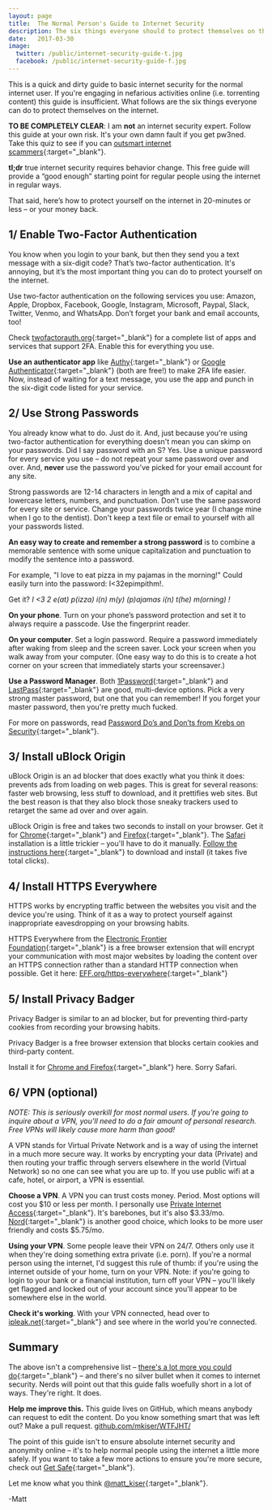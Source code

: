 ```yaml
---
layout: page
title:  The Normal Person's Guide to Internet Security
description: The six things everyone should to protect themselves on the internet. 
date:   2017-03-30
image:
  twitter: /public/internet-security-guide-t.jpg
  facebook: /public/internet-security-guide-f.jpg
---
```


This is a quick and dirty guide to basic internet security for the normal internet user. If you're engaging in nefarious activities online (i.e. torrenting content) this guide is insufficient. What follows are the six things everyone can do to protect themselves on the internet. 

**TO BE COMPLETELY CLEAR**: I am **not** an internet security expert. Follow this guide at your own risk. It's your own damn fault if you get pw3ned. Take this quiz to see if you can [outsmart internet scammers](https://www.opendns.com/phishing-quiz/){:target="_blank"}. 

**tl;dr** true internet security requires behavior change. This free guide will provide a “good enough” starting point for regular people using the internet in regular ways.

That said, here’s how to protect yourself on the internet in 20-minutes or less – or your money back.

## 1/ Enable Two-Factor Authentication

You know when you login to your bank, but then they send you a text message with a six-digit code? That’s two-factor authentication. It's annoying, but it’s the most important thing you can do to protect yourself on the internet.

Use two-factor authentication on the following services you use: Amazon, Apple, Dropbox, Facebook, Google, Instagram, Microsoft, Paypal, Slack, Twitter, Venmo, and WhatsApp. Don’t forget your bank and email accounts, too!

Check [twofactorauth.org](https://twofactorauth.org/){:target="_blank"} for a complete list of apps and services that support 2FA. Enable this for everything you use.

**Use an authenticator app** like [Authy](https://www.authy.com/tutorials/){:target="_blank"} or [Google Authenticator](https://support.google.com/accounts/answer/1066447?hl=en){:target="_blank"} (both are free!) to make 2FA life easier. Now, instead of waiting for a text message, you use the app and punch in the six-digit code listed for your service.

## 2/ Use Strong Passwords

You already know what to do. Just do it. And, just because you're using two-factor authentication for everything doesn't mean you can skimp on your passwords. Did I say password with an S? Yes. Use a unique password for every service you use – do not repeat your same password over and over. And, **never** use the password you’ve picked for your email account for any site.

Strong passwords are 12-14 characters in length and a mix of capital and lowercase letters, numbers, and punctuation. Don’t use the same password for every site or service. Change your passwords twice year (I change mine when I go to the dentist). Don't keep a text file or email to yourself with all your passwords listed.

**An easy way to create and remember a strong password** is to combine a memorable sentence with some unique capitalization and punctuation to modify the sentence into a password. 

For example, "I love to eat pizza in my pajamas in the morning!" Could easily turn into the password: I<32epimpithm!.

Get it? *I <3 2 e(at) p(izza) i(n) m(y) (p)ajamas i(n) t(he) m(orning) !*

**On your phone**. Turn on your phone’s password protection and set it to always require a passcode. Use the fingerprint reader. 

**On your computer**. Set a login password. Require a password immediately after waking from sleep and the screen saver. Lock your screen when you walk away from your computer. (One easy way to do this is to create a hot corner on your screen that immediately starts your screensaver.)

**Use a Password Manager**. Both [1Password](https://1password.com/){:target="_blank"} and [LastPass](https://www.lastpass.com/){:target="_blank"} are good, multi-device options. Pick a very strong master password, but one that you can remember! If you forget your master password, then you're pretty much fucked.

For more on passwords, read [Password Do’s and Don’ts from Krebs on Security](https://krebsonsecurity.com/password-dos-and-donts/){:target="_blank"}.

## 3/ Install uBlock Origin

uBlock Origin is an ad blocker that does exactly what you think it does: prevents ads from loading on web pages. This is great for several reasons: faster web browsing, less stuff to download, and it prettifies web sites. But the best reason is that they also block those sneaky trackers used to retarget the same ad over and over again.

uBlock Origin is free and takes two seconds to install on your browser. Get it for [Chrome](https://chrome.google.com/webstore/detail/ublock-origin/cjpalhdlnbpafiamejdnhcphjbkeiagm?hl=en){:target="_blank"} and [Firefox](https://addons.mozilla.org/en-US/firefox/addon/ublock-origin/){:target="_blank"}. The [Safari](https://github.com/el1t/uBlock-Safari) installation is a little trickier – you'll have to do it manually. [Follow the instructions here](https://github.com/el1t/uBlock-Safari/tree/safari/dist#install){:target="_blank"} to download and install (it takes five total clicks).

## 4/ Install HTTPS Everywhere

HTTPS works by encrypting traffic between the websites you visit and the device you're using. Think of it as a way to protect yourself against inappropriate eavesdropping on your browsing habits.

HTTPS Everywhere from the [Electronic Frontier Foundation](https://www.eff.org/){:target="_blank"} is a free browser extension that will encrypt your communication with most major websites by loading the content over an HTTPS connection rather than a standard HTTP connection when possible. Get it here: [EFF.org/https-everywhere](https://www.eff.org/https-everywhere){:target="_blank"}

## 5/ Install Privacy Badger

Privacy Badger is similar to an ad blocker, but for preventing third-party cookies from recording your browsing habits. 

Privacy Badger is a free browser extension that blocks certain cookies and third-party content.

Install it for [Chrome and Firefox](https://www.eff.org/privacybadger){:target="_blank"} here. Sorry Safari.

## 6/ VPN (optional)

>
*NOTE: This is seriously overkill for most normal users. If you're going to inquire about a VPN, you'll need to do a fair amount of personal research. Free VPNs will likely cause more harm than good!*
>

A VPN stands for Virtual Private Network and is a way of using the internet in a much more secure way. It works by encrypting your data (Private) and then routing your traffic through servers elsewhere in the world (Virtual Network) so no one can see what you are up to. If you use public wifi at a cafe, hotel, or airport, a VPN is essential.

**Choose a VPN**. A VPN you can trust costs money. Period. Most options will cost you $10 or less per month. I personally use [Private Internet Access](https://www.privateinternetaccess.com/pages/buy-vpn/){:target="_blank"}. It's barebones, but it's also $3.33/mo. [Nord](https://nordvpn.com/pricing/){:target="_blank"} is another good choice, which looks to be more user friendly and costs $5.75/mo.

**Using your VPN**. Some people leave their VPN on 24/7. Others only use it when they're doing something extra private (i.e. porn). If you're a normal person using the internet, I'd suggest this rule of thumb: if you're using the internet outside of your home, turn on your VPN. Note: if you're going to login to your bank or a financial institution, turn off your VPN – you'll likely get flagged and locked out of your account since you'll appear to be somewhere else in the world.

**Check it's working**. With your VPN connected, head over to [ipleak.net](https://ipleak.net/){:target="_blank"} and see where in the world you're connected.

## Summary

The above isn't a comprehensive list – [there's a lot more you could do](https://privacytoolsio.github.io/privacytools.io/){:target="_blank"} – and there's no silver bullet when it comes to internet security. Nerds will point out that this guide falls woefully short in a lot of ways. They're right. It does.

**Help me improve this.** This guide lives on GitHub, which means anybody can request to edit the content. Do you know something smart that was left out? Make a pull request. [github.com/mkiser/WTFJHT/](https://github.com/mkiser/WTFJHT/blob/master/guide/internet-security.md)

The point of this guide isn't to ensure absolute internet security and anonymity online – it's to help normal people using the internet a little more safely. If you want to take a few more actions to ensure you're more secure, check out [Get Safe](https://www.letsgetsafe.org/){:target="_blank"}.

Let me know what you think [@matt_kiser](https://twitter.com/matt_kiser){:target="_blank"}.

-Matt
